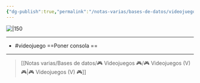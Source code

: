 ```yaml
---
{"dg-publish":true,"permalink":"/notas-varias/bases-de-datos/videojuegos/v-bakugan-battle-brawlers/"}
---
```



![|150](https://images.igdb.com/igdb/image/upload/t_cover_big/co48t0.jpg)

---

- #videojuego ==Poner consola == 

---

> [[Notas varias/Bases de datos/🎮 Videojuegos 🎮/🎮 Videojuegos (V) 🎮\|🎮 Videojuegos (V) 🎮]]